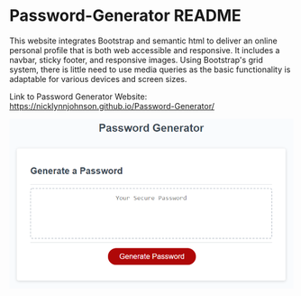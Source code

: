 # Password-Generator README

This website integrates Bootstrap and semantic html to deliver an online personal profile that is both web accessible and responsive. It includes a navbar, sticky footer, and responsive images. Using Bootstrap's grid system, there is little need to use media queries as the basic functionality is adaptable for various devices and screen sizes. 

Link to Password Generator Website: https://nicklynnjohnson.github.io/Password-Generator/

![Password-Generator](./screenshot.png?raw=true "Password-Generator")
